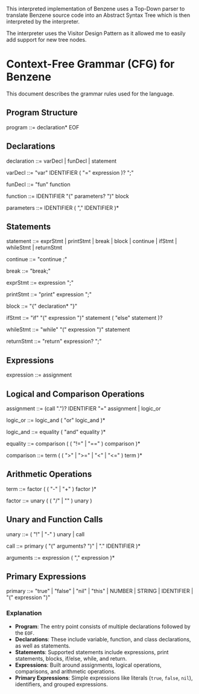 This interpreted implementation of Benzene uses a Top-Down parser to translate Benzene source code into an Abstract Syntax Tree which is then interpreted by the interpreter.

The interpreter uses the Visitor Design Pattern as it allowed me to easily add support for new tree nodes.


# Context-Free Grammar (CFG) for Benzene

This document describes the grammar rules used for the language.

## Program Structure
program ::= declaration* EOF

## Declarations
declaration ::= varDecl | funDecl | statement

varDecl ::= "var" IDENTIFIER ( "=" expression )? ";"

funDecl ::= "fun" function

function ::= IDENTIFIER "(" parameters? ")" block

parameters ::= IDENTIFIER ( "," IDENTIFIER )*

## Statements
statement ::= exprStmt | printStmt | break | block | continue | ifStmt | whileStmt | returnStmt

continue ::= "continue ;"

break ::= "break;"

exprStmt ::= expression ";"

printStmt ::= "print" expression ";"

block ::= "{" declaration* "}"

ifStmt ::= "if" "(" expression ")" statement ( "else" statement )?

whileStmt ::= "while" "(" expression ")" statement

returnStmt ::= "return" expression? ";"

## Expressions
expression ::= assignment

## Logical and Comparison Operations
assignment ::= (call ".")? IDENTIFIER "=" assignment | logic_or

logic_or ::= logic_and ( "or" logic_and )*

logic_and ::= equality ( "and" equality )*

equality ::= comparison ( ( "!=" | "==" ) comparison )*

comparison ::= term ( ( ">" | ">=" | "<" | "<=" ) term )*

## Arithmetic Operations

term ::= factor ( ( "-" | "+" ) factor )*

factor ::= unary ( ( "/" | "" ) unary )

## Unary and Function Calls

unary ::= ( "!" | "-" ) unary | call

call ::= primary ( "(" arguments? ")" | "." IDENTIFIER )*

arguments ::= expression ( "," expression )*

## Primary Expressions

primary ::= "true" | "false" | "nil" | "this" | NUMBER | STRING | IDENTIFIER | "(" expression ")"

### Explanation
- **Program**: The entry point consists of multiple declarations followed by the `EOF`.
- **Declarations**: These include variable, function, and class declarations, as well as statements.
- **Statements**: Supported statements include expressions, print statements, blocks, if/else, while, and return.
- **Expressions**: Built around assignments, logical operations, comparisons, and arithmetic operations.
- **Primary Expressions**: Simple expressions like literals (`true`, `false`, `nil`), identifiers, and grouped expressions.
